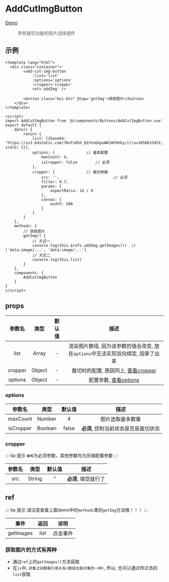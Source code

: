 # AddCutImgButton
[Demo](http://watasi.gitee.io/infozx_api/dist/#/addCutImgButton)
>带有裁切功能的图片选择组件

## 示例
``` vue{14}
<template lang="html">
  <div class="container">
		<add-cut-img-button
			:list='list'
			:options='options'
			:cropper='cropper'
			ref='addImg' />

		<button class="mui-btn" @tap='getImg'>获取图片</button>
	</div>
</template>

<script>
import AddCutImgButton from '@/components/Buttons/AddCutImgButton.vue'
export default {
	data() {
		return {
			list: [{base64: 'https://ss3.bdstatic.com/70cFv8Sh_Q1YnxGkpoWK1HF6hhy/it/u=3058633453,130863776&fm=27&gp=0.jpg', scale: 1}],
			options: {				// 基本配置
				maxCount: 4,
				isCropper: false 		// 必须
			},
			cropper: {				// 裁切参数
				src: '', 						// 必须
				filter: 0.7,
				params: {
					aspectRatio: 16 / 9
				},
				canvas: {
					width: 500
				}
			}
		}
	},
	methods: {
		// 获取图片
		getImg() {
			// 方式一
			console.log(this.$refs.addImg.getImages()) 	// ['data:image/...', 'data:image/...']
			// 方式二
			console.log(this.list)
		}
	},
	components: {
		AddCutImgButton
	}
}
</script>
```
## props
|参数名|类型|默认值|描述|
|:---:|:---:|:---:|:---:|
|list|Array|-|渲染图片数组, 因为该参数的值会改变, 放在`options`中无法实现双向绑定, 固拿了出来|
|cropper|Object|-|裁切时的配置, 原因同上, [查看cropper](#cropper)|
|options|Object|-|配置参数, [查看options](#options)|

### options
|参数名|类型|默认值|描述|
|:---:|:---:|:---:|:---:|
|maxCount|Number|4|图片选取最多数量|
|isCropper|Boolean|false|**必须**, 控制当前状态是否是裁切状态|

### cropper
::: tip 提示
**src**为必须参数，其他参数均为压缩配置参数
:::

|参数名|类型|默认值|描述|
|:---:|:---:|:---:|:---:|
|src|String|''|**必须**, 填空就行了|

## ref
::: tip 提示
请注意查看上面demo中的`methods`里的`getImg`方法哦！！！
:::

|事件|返回|说明|
|:---:|:---:|:---:|
|getImages|list|点击事件|


### 获取图片的方式有两种
- 通过`ref`上的`getImages()`方法获取
- 在`js`中, `对象之间都是引用关系(数组也是对象的一种)`, 所以, 也可以通过传过去的`list`获取
